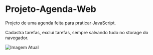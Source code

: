 # Projeto-Agenda-Web

Projeto de uma agenda feita para praticar JavaScript.

Cadastra tarefas, excluí tarefas, sempre salvando tudo no storage do navegador.

![Imagem Atual](https://i.postimg.cc/R0n6zBwg/image.png)
